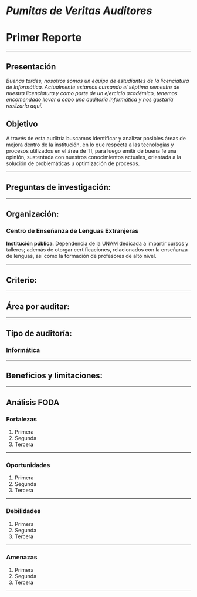 # *Pumitas de Veritas Auditores*
# Primer Reporte
---
## Presentación
*Buenas tardes, nosotros somos un equipo de estudiantes de la licenciatura de Informática. Actualmente estamos cursando el séptimo semestre de nuestra licenciatura y como parte de un ejercicio académico, tenemos encomendado llevar a cabo una auditoría informática y nos gustaría realizarla aquí.*

## Objetivo
A través de esta auditría buscamos identificar y analizar posibles áreas de mejora dentro de la institución, en lo que respecta a las tecnologías y procesos utilizados en el área de TI, para luego emitir de buena fe una opinión, sustentada con nuestros conocimientos actuales, orientada a la solución de problemáticas u optimización de procesos.


---
## Preguntas de investigación:


---
## Organización:
### Centro de Enseñanza de Lenguas Extranjeras
**Institución pública**. Dependencia de la UNAM dedicada a impartir cursos y talleres; además de otorgar certificaciones, relacionados con la enseñanza de lenguas, así como la formación de profesores de alto nivel.


---
## Criterio:
---
## Área por auditar:
---
## Tipo de auditoría:
### **Informática**
---
## Beneficios y limitaciones:


---
## Análisis FODA
### Fortalezas
1. Primera
2. Segunda
3. Tercera


---
### Oportunidades
1. Primera
2. Segunda
3. Tercera


---
### Debilidades
1. Primera
2. Segunda
3. Tercera


---
### Amenazas
1. Primera
2. Segunda
3. Tercera


---
